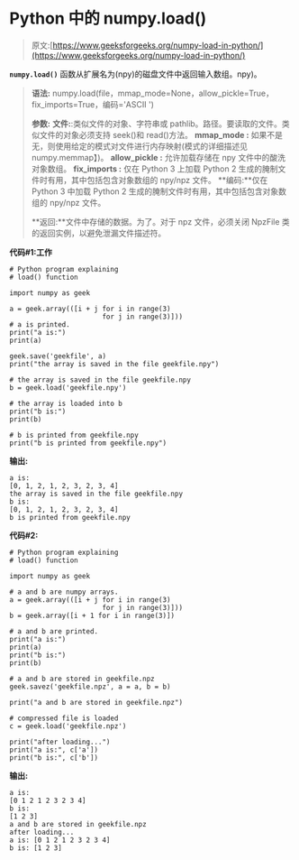 # Python 中的 numpy.load()

> 原文:[https://www.geeksforgeeks.org/numpy-load-in-python/](https://www.geeksforgeeks.org/numpy-load-in-python/)

**`numpy.load()`** 函数从扩展名为(npy)的磁盘文件中返回输入数组。npy)。

> **语法:** numpy.load(file，mmap_mode=None，allow_pickle=True，fix_imports=True，编码='ASCII ')
> 
> **参数:**
> **文件:**:类似文件的对象、字符串或 pathlib。路径。要读取的文件。类似文件的对象必须支持 seek()和 read()方法。
> **mmap_mode :** 如果不是无，则使用给定的模式对文件进行内存映射(模式的详细描述见 numpy.memmap】)。
> **allow_pickle :** 允许加载存储在 npy 文件中的酸洗对象数组。
> **fix_imports :** 仅在 Python 3 上加载 Python 2 生成的腌制文件时有用，其中包括包含对象数组的 npy/npz 文件。
> **编码:**仅在 Python 3 中加载 Python 2 生成的腌制文件时有用，其中包括包含对象数组的 npy/npz 文件。
> 
> **返回:**文件中存储的数据。为了。对于 npz 文件，必须关闭 NpzFile 类的返回实例，以避免泄漏文件描述符。

**代码#1:工作**

```
# Python program explaining 
# load() function 

import numpy as geek

a = geek.array(([i + j for i in range(3) 
                       for j in range(3)]))
# a is printed.
print("a is:")
print(a)

geek.save('geekfile', a)
print("the array is saved in the file geekfile.npy")

# the array is saved in the file geekfile.npy 
b = geek.load('geekfile.npy')

# the array is loaded into b
print("b is:")
print(b)

# b is printed from geekfile.npy
print("b is printed from geekfile.npy")
```

**输出:**

```
a is:
[0, 1, 2, 1, 2, 3, 2, 3, 4]
the array is saved in the file geekfile.npy
b is:
[0, 1, 2, 1, 2, 3, 2, 3, 4]
b is printed from geekfile.npy

```

**代码#2:**

```
# Python program explaining 
# load() function 

import numpy as geek

# a and b are numpy arrays.
a = geek.array(([i + j for i in range(3) 
                       for j in range(3)]))
b = geek.array([i + 1 for i in range(3)])

# a and b are printed.
print("a is:")
print(a)
print("b is:")
print(b)

# a and b are stored in geekfile.npz
geek.savez('geekfile.npz', a = a, b = b)

print("a and b are stored in geekfile.npz")

# compressed file is loaded
c = geek.load('geekfile.npz')

print("after loading...")
print("a is:", c['a'])
print("b is:", c['b'])
```

**输出:**

```
a is:
[0 1 2 1 2 3 2 3 4]
b is:
[1 2 3]
a and b are stored in geekfile.npz
after loading...
a is: [0 1 2 1 2 3 2 3 4]
b is: [1 2 3]

```